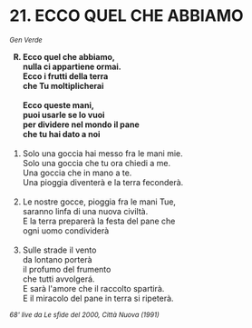 # 21. ECCO QUEL CHE ABBIAMO

<sub><i>Gen Verde</i></sub>
<ol>
	 <b><li type="A" value="18">Ecco quel che abbiamo,<br>
		nulla ci appartiene ormai.<br>
		Ecco i frutti della terra<br>
		che Tu moltiplicherai<br><br>
		Ecco queste mani,<br>
		puoi usarle se lo vuoi<br>
		per dividere nel mondo il pane<br>
		che tu hai dato a noi</li></b><br>
	<li value="1">Solo una goccia hai messo fra le mani mie.<br>
		Solo una goccia che tu ora chiedi a me.<br>
		Una goccia che in mano a te.<br>
		Una pioggia diventerà e la terra feconderà.</li><br>
	<li>Le nostre gocce, pioggia fra le mani Tue,<br>
		saranno linfa di una nuova civiltà.<br>
		E la terra preparerà la festa del pane che<br>
		ogni uomo condividerà</li><br>
	<li>Sulle strade il vento<br>
		da lontano porterà<br>
		il profumo del frumento<br>
		che tutti avvolgerá.<br>
		E sarà l'amore che il raccolto spartirà.<br>
		E il miracolo del pane in terra si ripeterà.</li>
</ol>
<sub><i>68' live da Le sfide del 2000, Città Nuova (1991)</i></sub>
